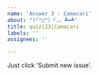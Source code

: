 ```yaml
---
name: 'Answer 3 : Camacari'
about: "(╯°□°）╯︵ ┻━┻"
title: quiz|23|Camacari
labels: ''
assignees: ''

---
```


Just click 'Submit new issue'.
